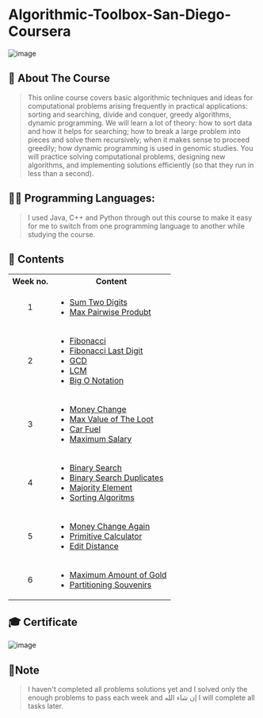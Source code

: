 # Algorithmic-Toolbox-San-Diego-Coursera
![image](https://github.com/AhmedBakrXI/Algorithmic-Toolbox-San-Diego-Coursera/assets/114930002/985ba9b1-d7e2-4d70-a543-11c4f2e0dfa7)

## 🌟 About The Course

> This online course covers basic algorithmic techniques and ideas for computational problems arising frequently in practical applications: sorting and searching, divide and conquer, greedy algorithms, dynamic programming. We will learn a lot of theory: how to sort data and how it helps for searching; how to break a large problem into pieces and solve them recursively; when it makes sense to proceed greedily; how dynamic programming is used in genomic studies. You will practice solving computational problems, designing new algorithms, and implementing solutions efficiently (so that they run in less than a second).

## 👨‍💻 Programming Languages:

> I used Java, C++ and Python through out this course to make it easy for me to switch from one programming language to another while studying the course.

## 📝 Contents
<table>
  <tbody>
    <tr>
      <th> Week no. </th>
      <th> Content </th>
    </tr>
    <tr>
      <td  align = "center" > 1 </td>
      <td>
        <ul>
          <li> 
            <a href = "https://github.com/AhmedBakrXI/Algorithmic-Toolbox-San-Diego-Coursera/tree/main/Week%201/Sum%20Two%20Digits"> Sum Two Digits </a>
          </li>
          <li> 
            <a href = "https://github.com/AhmedBakrXI/Algorithmic-Toolbox-San-Diego-Coursera/tree/main/Week%201/Max%20Pairwise%20Product"> Max Pairwise Produbt </a>
          </li>
        </ul>
      </td>
    </tr>
    <tr>
      <td  align = "center" > 2 </td>
      <td>
        <ul>
            <li> 
              <a href = "https://github.com/AhmedBakrXI/Algorithmic-Toolbox-San-Diego-Coursera/tree/main/Week%202/1.%20fibonacci"> Fibonacci </a>
            </li>
            <li> 
              <a href = "https://github.com/AhmedBakrXI/Algorithmic-Toolbox-San-Diego-Coursera/tree/main/Week%202/2.%20fibonacci%20last%20digit"> Fibonacci Last Digit </a>
            </li>
            <li> 
              <a href = "https://github.com/AhmedBakrXI/Algorithmic-Toolbox-San-Diego-Coursera/tree/main/Week%202/3.%20GCD"> GCD </a>
            </li>
            <li> 
              <a href = "https://github.com/AhmedBakrXI/Algorithmic-Toolbox-San-Diego-Coursera/tree/main/Week%202/4.%20LCM"> LCM </a>
            </li>
            <li> 
              <a href = "https://github.com/AhmedBakrXI/Algorithmic-Toolbox-San-Diego-Coursera/tree/main/Week%202/Big%20O%20Notation"> Big O Notation </a>
            </li>
        </ul>
      </td>
    </tr>
    <tr>
      <td align = "center" > 3 </td>
      <td>
        <ul>
          <li>
            <a href = "https://github.com/AhmedBakrXI/Algorithmic-Toolbox-San-Diego-Coursera/tree/main/Week%203/1.%20Money%20Change"> Money Change </a>
          </li>
          <li>
            <a href = "https://github.com/AhmedBakrXI/Algorithmic-Toolbox-San-Diego-Coursera/tree/main/Week%203/2.%20Max%20value%20of%20the%20loot"> Max Value of The Loot </a>
          </li>
          <li>
            <a href = "https://github.com/AhmedBakrXI/Algorithmic-Toolbox-San-Diego-Coursera/tree/main/Week%203/3.%20Car%20Fuel"> Car Fuel </a>
          </li>
          <li>
            <a href = "https://github.com/AhmedBakrXI/Algorithmic-Toolbox-San-Diego-Coursera/tree/main/Week%203/7.%20Maximum%20Salary"> Maximum Salary </a>
          </li>
        </ul>
      </td>
    </tr>
    <tr>
      <td align = "center" > 4 </td>
      <td>
        <ul>
          <li>
            <a href = "https://github.com/AhmedBakrXI/Algorithmic-Toolbox-San-Diego-Coursera/tree/main/Week%204/1.%20Binary%20Search"> Binary Search </a>
          </li>
          <li>
            <a href = "https://github.com/AhmedBakrXI/Algorithmic-Toolbox-San-Diego-Coursera/tree/main/Week%204/2.%20Binary%20Search%20Duplicates"> Binary Search Duplicates </a>
          </li>
          <li>
            <a href = "https://github.com/AhmedBakrXI/Algorithmic-Toolbox-San-Diego-Coursera/tree/main/Week%204/3.%20Majority%20Element"> Majority Element </a>
          </li>
          <li>
            <a href = "https://github.com/AhmedBakrXI/Algorithmic-Toolbox-San-Diego-Coursera/tree/main/Week%204/Sorting%20Algorithms"> Sorting Algoritms </a>
          </li>
        </ul>
      </td>
    </tr>
    <tr>
      <td align = "center" > 5 </td>
      <td>
        <ul>
          <li>
            <a href = "https://github.com/AhmedBakrXI/Algorithmic-Toolbox-San-Diego-Coursera/tree/main/Week%205/1.%20Money%20Change%20Again" > Money Change Again </a>
          </li>
          <li>
            <a href = "https://github.com/AhmedBakrXI/Algorithmic-Toolbox-San-Diego-Coursera/tree/main/Week%205/2.%20Primitive%20Calculator" > Primitive Calculator </a>
          </li>
          <li>
            <a href = "https://github.com/AhmedBakrXI/Algorithmic-Toolbox-San-Diego-Coursera/tree/main/Week%205/3.%20Edit%20Distance" > Edit Distance </a>
          </li>
        </ul>
      </td>
    </tr>
    <tr>
      <td align = "center" > 6 </td>
      <td>
        <ul>
          <li>
            <a href = "https://github.com/AhmedBakrXI/Algorithmic-Toolbox-San-Diego-Coursera/tree/main/Week%206/1.%20Maximum%20Amount%20of%20Gold"> Maximum Amount of Gold </a>
          </li>
          <li>
            <a href = "https://github.com/AhmedBakrXI/Algorithmic-Toolbox-San-Diego-Coursera/tree/main/Week%206/2.%20Partitioning%20Souvenirs"> Partitioning Souvenirs </a>
          </li>
        </ul>
      </td>
    </tr>
  </tbody>
</table>

## 🎓 Certificate
![image](https://github.com/AhmedBakrXI/Algorithmic-Toolbox-San-Diego-Coursera/assets/114930002/6d0494c8-872d-44f6-87e9-ef3429ed66b4)

## 💫Note
> I haven't completed all problems solutions yet and I solved only the enough problems to pass each week and إن شاء الله I will complete all tasks later.
